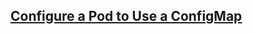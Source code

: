 ## [Configure a Pod to Use a ConfigMap](https://kubernetes.io/docs/tasks/configure-pod-container/configure-pod-configmap/)
